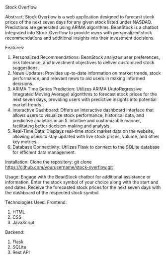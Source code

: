 Stock Overflow

Abstract:
Stock Overflow is a web application designed to forecast stock prices of the next seven days for any given stock listed under NASDAQ. Predictions are generated using ARIMA algorithms. BeanStock is a chatbot integrated into Stock Overflow to provide users with personalized stock recommendations and additional insights into their investment decisions.

Features:
1. Personalized Recommendations: BeanStock analyzes user preferences, risk tolerance, and investment objectives to deliver customized stock suggestions.
2. News Updates: Provides up-to-date information on market trends, stock performance, and relevant news to aid users in making informed decisions.
3. ARIMA Time Series Prediction: Utilizes ARIMA (AutoRegressive Integrated Moving Average) algorithms to forecast stock prices for the next seven days, providing        users with predictive insights into potential market trends.
4. Interactive Dashboard: Offers an interactive dashboard interface that allows users to visualize stock performance, historical data, and predictive analytics in an 5. intuitive and customizable manner, facilitating better decision-making and analysis.
6. Real-Time Data: Displays real-time stock market data on the website, allowing users to stay updated with live stock prices, volume, and other key metrics.
7. Database Connectivity: Utilizes Flask to connect to the SQLite database for efficient data management.
   
Installation:
Clone the repository:
git clone https://github.com/yourusername/stock-overflow.git

Usage:
Engage with the BeanStock chatbot for additional assistance or information.
Enter the stock symbol of your choice along with the start and end dates.
Receive the forecasted stock prices for the next seven days with the dashboard of the respected stock symbol.

Technologies Used:
Frontend:
1. HTML
2. CSS
3. JavaScript
   
Backend:
1. Flask
2. SQLite
3. Rest API
